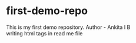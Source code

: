 # first-demo-repo
This is my first demo repository.
Author - Ankita I B
<br>
writing html tags in read me file
